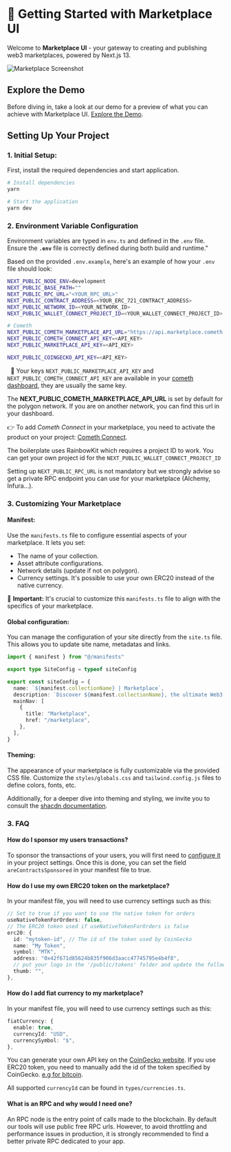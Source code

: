 # 🚀 Getting Started with Marketplace UI

Welcome to **Marketplace UI** - your gateway to creating and publishing web3 marketplaces, powered by Next.js 13.

![Marketplace Screenshot](./thumbnail.png)

## Explore the Demo

Before diving in, take a look at our demo for a preview of what you can achieve with Marketplace UI. 
[Explore the Demo](https://demo.cometh.io/marketplace/marketplace).

## Setting Up Your Project

### 1. Initial Setup:

First, install the required dependencies and start application.

```bash
# Install dependencies
yarn

# Start the application
yarn dev
```


### 2. Environment Variable Configuration
Environment variables are typed in `env.ts` and defined in the `.env` file. Ensure the **`.env`** file is correctly defined during both build and runtime."

Based on the provided `.env.example`, here's an example of how your `.env` file should look:

```sh
NEXT_PUBLIC_NODE_ENV=development
NEXT_PUBLIC_BASE_PATH=""
NEXT_PUBLIC_RPC_URL="<YOUR_RPC_URL>"
NEXT_PUBLIC_CONTRACT_ADDRESS=<YOUR_ERC_721_CONTRACT_ADDRESS>
NEXT_PUBLIC_NETWORK_ID=<YOUR_NETWORK_ID>
NEXT_PUBLIC_WALLET_CONNECT_PROJECT_ID=<YOUR_WALLET_CONNECT_PROJECT_ID>

# Cometh
NEXT_PUBLIC_COMETH_MARKETPLACE_API_URL="https://api.marketplace.cometh.io/v1"
NEXT_PUBLIC_COMETH_CONNECT_API_KEY=<API_KEY>
NEXT_PUBLIC_MARKETPLACE_API_KEY=<API_KEY>

NEXT_PUBLIC_COINGECKO_API_KEY=<API_KEY>
```
 
🔧 Your keys `NEXT_PUBLIC_MARKETPLACE_API_KEY` and `NEXT_PUBLIC_COMETH_CONNECT_API_KEY` are available in your [cometh dashboard](https://app.cometh.io/), they are usually the same key.

The **NEXT_PUBLIC_COMETH_MARKETPLACE_API_URL** is set by default for the polygon network. If you are on another network, you can find this url in your dashboard.

👉 To add *Cometh Connect* in your marketplace, you need to activate the product on your project: [Cometh Connect](https://docs.cometh.io/connect/quickstart/getting-started).

The boilerplate uses RainbowKit which requires a project ID to work. You can get your own project id for the `NEXT_PUBLIC_WALLET_CONNECT_PROJECT_ID`

Setting up `NEXT_PUBLIC_RPC_URL` is not mandatory but we strongly advise so get a private RPC endpoint you can use for your marketplace (Alchemy, Infura...).

### 3. Customizing Your Marketplace

#### **Manifest:** 
Use the `manifests.ts` file to configure essential aspects of your marketplace. It lets you set:
- The name of your collection.
- Asset attribute configurations.
- Network details (update if not on polygon).
- Currency settings. It's possible to use your own ERC20 instead of the native currency. 

🔧 **Important:** It's crucial to customize this `manifests.ts` file to align with the specifics of your marketplace.

#### **Global configuration:**
You can manage the configuration of your site directly from the `site.ts` file. This allows you to update site name, metadatas and links.

```typescript
import { manifest } from "@/manifests"

export type SiteConfig = typeof siteConfig

export const siteConfig = {
  name: `${manifest.collectionName} | Marketplace`,
  description: `Discover ${manifest.collectionName}, the ultimate Web3 marketplace platform.`,
  mainNav: [
    {
      title: "Marketplace",
      href: "/marketplace",
    },
  ],
}
```

#### **Theming:**
The appearance of your marketplace is fully customizable via the provided CSS file. Customize the `styles/globals.css` and `tailwind.config.js` files to define colors, fonts, etc.

Additionally, for a deeper dive into theming and styling, we invite you to consult the [shacdn documentation](https://ui.shadcn.com/docs/theming).

### 3. FAQ

#### How do I sponsor my users transactions?

To sponsor the transactions of your users, you will first need to [configure it](https://docs.cometh.io/marketplace/resources/sponsoring-transactions) in your project settings. Once this is done, you can set the field `areContractsSponsored` in your manifest file to true.

#### How do I use my own ERC20 token on the marketplace?

In your manifest file, you will need to use currency settings such as this:

```typescript
// Set to true if you want to use the native token for orders
useNativeTokenForOrders: false,
// The ERC20 token used if useNativeTokenForOrders is false
erc20: {
  id: "mytoken-id", // The id of the token used by CoinGecko
  name: "My Token",
  symbol: "MTK",
  address: "0x42f671d85624b835f906d3aacc47745795e4b4f8",
  // put your logo in the '/public/tokens' folder and update the following line (example: "mytoken.png")
  thumb: "",
},
```

#### How do I add fiat currency to my marketplace?
In your manifest file, you will need to use currency settings such as this:

```typescript
fiatCurrency: {
  enable: true,
  currencyId: "USD",
  currencySymbol: "$",
},
```

You can generate your own API key on the [CoinGecko website](https://docs.coingecko.com/v3.0.1/reference/setting-up-your-api-key).
If you use ERC20 token, you need to manually add the id of the token specified by CoinGecko. [e.g for bitcoin](https://www.dropbox.com/scl/fi/gfnyt5momih7f4dp05101/Capture-d-cran-2024-03-05-20.29.49.png?rlkey=w5w5wjmvagqhdyekrknnxt1i9&dl=0).

All supported `currencyId` can be found in `types/currencies.ts`.


#### What is an RPC and why would I need one?

An RPC node is the entry point of calls made to the blockchain. By default our tools will use public free RPC urls. However, to avoid throttling and performance issues in production, it is strongly recommended to find a better private RPC dedicated to your app. 